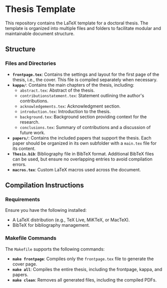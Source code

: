 # Thesis Template

This repository contains the LaTeX template for a doctoral thesis. The template is organized into multiple files and folders to facilitate modular and maintainable document structure.

## Structure

### Files and Directories
- **`frontpage.tex`**: Contains the settings and layout for the first page of the thesis, i.e., the cover. This file is compiled separately when necessary.
- **`kappa/`**: Contains the main chapters of the thesis, including:
  - `abstract.tex`: Abstract of the thesis.
  - `contributionstatement.tex`: Statement outlining the author's contributions.
  - `acknowledgements.tex`: Acknowledgment section.
  - `introduction.tex`: Introduction to the thesis.
  - `background.tex`: Background section providing context for the research.
  - `conclusions.tex`: Summary of contributions and a discussion of future work.
- **`papers/`**: Contains the included papers that support the thesis. Each paper should be organized in its own subfolder with a `main.tex` file for its content.
- **`Thesis.bib`**: Bibliography file in BibTeX format. Additional BibTeX files can be used, but ensure no overlapping entries to avoid compilation errors.
- **`macros.tex`**: Custom LaTeX macros used across the document.

## Compilation Instructions

### Requirements
Ensure you have the following installed:
- A LaTeX distribution (e.g., TeX Live, MiKTeX, or MacTeX).
- BibTeX for bibliography management.

### Makefile Commands
The `Makefile` supports the following commands:
- **`make frontpage`**: Compiles only the `frontpage.tex` file to generate the cover page.
- **`make all`**: Compiles the entire thesis, including the frontpage, kappa, and papers.
- **`make clean`**: Removes all generated files, including the compiled PDFs.